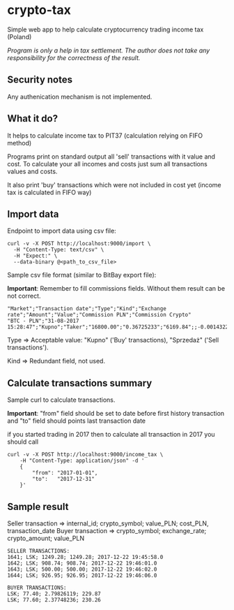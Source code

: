 # crypto-tax
Simple web app to help calculate cryptocurrency trading income tax (Poland)

*Program is only a help in tax settlement. The author does not take any responsibility for the correctness of the result.*

## Security notes
Any authenication mechanism is not implemented.

## What it do?
It helps to calculate income tax to PIT37 (calculation relying on FIFO method)

Programs print on standard output all 'sell' transactions with it value and cost. To calculate your all incomes and costs just sum all transactions values and costs.

It also print 'buy' transactions which were not included in cost yet (income tax is calculated in FIFO way)

## Import data

Endpoint to import data using csv file:
```curl
curl -v -X POST http://localhost:9000/import \
  -H "Content-Type: text/csv" \
  -H "Expect:" \
  --data-binary @<path_to_csv_file>
```

Sample csv file format (similar to BitBay export file):

**Important**: Remember to fill commissions fields. Without them result can be not correct.

```
"Market";"Transaction date";"Type";"Kind";"Exchange rate";"Amount";"Value";"Commission PLN";"Commission Crypto"
"BTC - PLN";"31-08-2017 15:28:47";"Kupno";"Taker";"16800.00";"0.36725233";"6169.84";;-0.00143229
```
Type => Acceptable value: "Kupno" ('Buy' transactions), "Sprzedaż" ('Sell transactions').

Kind => Redundant field, not used.

## Calculate transactions summary

Sample curl to calculate transactions.

**Important**: "from" field should be set to date before first history transaction and "to" field should points last transaction date


if you started trading in 2017 then to calculate all transaction in 2017 you should call
```
curl -v -X POST http://localhost:9000/income_tax \
    -H "Content-Type: application/json" -d '
    {
        "from": "2017-01-01",
        "to":   "2017-12-31"
    }'
```

## Sample result

Seller transaction => internal_id; crypto_symbol; value_PLN; cost_PLN, transaction_date
Buyer transaction => crypto_symbol; exchange_rate; crypto_amount; value_PLN
```
SELLER TRANSACTIONS:
1641; LSK; 1249.28; 1249.28; 2017-12-22 19:45:58.0
1642; LSK; 908.74; 908.74; 2017-12-22 19:46:01.0
1643; LSK; 500.00; 500.00; 2017-12-22 19:46:02.0
1644; LSK; 926.95; 926.95; 2017-12-22 19:46:06.0

BUYER TRANSACTIONS:
LSK; 77.40; 2.79826119; 229.87
LSK; 77.60; 2.37748236; 230.26
```